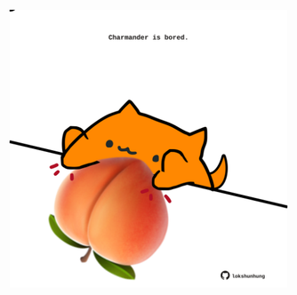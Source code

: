<!-- built at 13/04/2022, 07:01:02 UTC -->
<p align="center">
  <img width="500" height="500" src="./ReadmeImage.svg">
</p>
